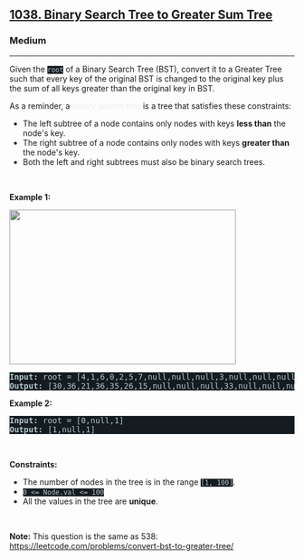 <h2><a href="https://leetcode.com/problems/binary-search-tree-to-greater-sum-tree/">1038. Binary Search Tree to Greater Sum Tree</a></h2><h3>Medium</h3><hr><div style="border-color: rgb(91, 119, 134) !important;"><p style="border-color: rgb(91, 119, 134) !important;">Given the <code style="background-color: rgb(20, 28, 32) !important; color: rgb(183, 198, 205) !important; border-color: rgb(83, 109, 121) !important;">root</code> of a Binary Search Tree (BST), convert it to a Greater Tree such that every key of the original BST is changed to the original key plus the sum of all keys greater than the original key in BST.</p>

<p style="border-color: rgb(91, 119, 134) !important;">As a reminder, a <em style="color: rgb(234, 238, 241) !important; border-color: rgb(91, 119, 134) !important;">binary search tree</em> is a tree that satisfies these constraints:</p>

<ul style="border-color: rgb(91, 119, 134) !important;">
	<li style="border-color: rgb(91, 119, 134) !important;">The left subtree of a node contains only nodes with keys <strong style="border-color: rgb(91, 119, 134) !important;">less than</strong> the node's key.</li>
	<li style="border-color: rgb(91, 119, 134) !important;">The right subtree of a node contains only nodes with keys <strong style="border-color: rgb(91, 119, 134) !important;">greater than</strong> the node's key.</li>
	<li style="border-color: rgb(91, 119, 134) !important;">Both the left and right subtrees must also be binary search trees.</li>
</ul>

<p style="border-color: rgb(91, 119, 134) !important;">&nbsp;</p>
<p style="border-color: rgb(91, 119, 134) !important;"><strong class="example" style="border-color: rgb(91, 119, 134) !important;">Example 1:</strong></p>
<img alt="" src="https://assets.leetcode.com/uploads/2019/05/02/tree.png" style="width: 400px; height: 273px; filter: saturate(0.9) brightness(0.8);">
<pre style="background-color: rgb(20, 28, 32) !important; color: rgb(182, 198, 206) !important; border-color: rgb(83, 109, 122) !important;"><strong style="border-color: rgb(83, 109, 122) !important;">Input:</strong> root = [4,1,6,0,2,5,7,null,null,null,3,null,null,null,8]
<strong style="border-color: rgb(83, 109, 122) !important;">Output:</strong> [30,36,21,36,35,26,15,null,null,null,33,null,null,null,8]
</pre>

<p style="border-color: rgb(91, 119, 134) !important;"><strong class="example" style="border-color: rgb(91, 119, 134) !important;">Example 2:</strong></p>

<pre style="background-color: rgb(20, 28, 32) !important; color: rgb(182, 198, 206) !important; border-color: rgb(83, 109, 122) !important;"><strong style="border-color: rgb(83, 109, 122) !important;">Input:</strong> root = [0,null,1]
<strong style="border-color: rgb(83, 109, 122) !important;">Output:</strong> [1,null,1]
</pre>

<p style="border-color: rgb(91, 119, 134) !important;">&nbsp;</p>
<p style="border-color: rgb(91, 119, 134) !important;"><strong style="border-color: rgb(91, 119, 134) !important;">Constraints:</strong></p>

<ul style="border-color: rgb(91, 119, 134) !important;">
	<li style="border-color: rgb(91, 119, 134) !important;">The number of nodes in the tree is in the range <code style="background-color: rgb(20, 28, 32) !important; color: rgb(183, 198, 205) !important; border-color: rgb(83, 109, 121) !important;">[1, 100]</code>.</li>
	<li style="border-color: rgb(91, 119, 134) !important;"><code style="background-color: rgb(20, 28, 32) !important; color: rgb(183, 198, 205) !important; border-color: rgb(83, 109, 121) !important;">0 &lt;= Node.val &lt;= 100</code></li>
	<li style="border-color: rgb(91, 119, 134) !important;">All the values in the tree are <strong style="border-color: rgb(91, 119, 134) !important;">unique</strong>.</li>
</ul>

<p style="border-color: rgb(91, 119, 134) !important;">&nbsp;</p>
<p style="border-color: rgb(91, 119, 134) !important;"><strong style="border-color: rgb(91, 119, 134) !important;">Note:</strong> This question is the same as 538: <a href="https://leetcode.com/problems/convert-bst-to-greater-tree/" target="_blank" style="transition-property: -border-bottom-color !important; --link-color: rgb(161, 178, 190) !important; --link-color-hover: rgb(180, 193, 203) !important; --link-color-active: rgb(158, 175, 188) !important; --visited-color: rgb(160, 117, 234) !important; --visited-color-hover: rgb(179, 144, 238) !important; --visited-color-active: rgb(157, 113, 234) !important; border-top-color: rgb(92, 119, 133) !important; border-right-color: rgb(92, 119, 133) !important; border-left-color: rgb(92, 119, 133) !important;">https://leetcode.com/problems/convert-bst-to-greater-tree/</a></p>
</div>